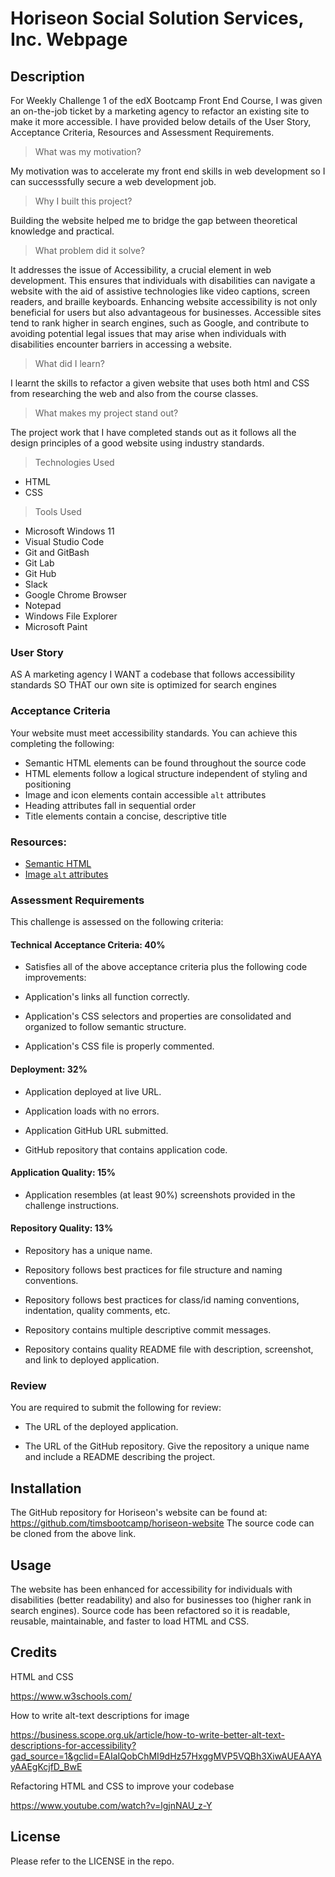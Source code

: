 # Horiseon Social Solution Services, Inc. Webpage


## Description

For Weekly Challenge 1 of the edX Bootcamp Front End Course, I was given an on-the-job ticket by a marketing agency to refactor an existing site to make it more accessible. 
I have provided below details of the User Story, Acceptance Criteria, Resources and Assessment Requirements.


> What was my motivation?

My motivation was to accelerate my front end skills in web development so I can successsfully secure a web development job. 


>Why I built this project?

Building the website helped me to bridge the gap between theoretical knowledge and practical. 


> What problem did it solve?

It addresses the issue of Accessibility, a crucial element in web development. This ensures that individuals with disabilities can navigate a website with the aid of assistive technologies like video captions, screen readers, and braille keyboards. Enhancing website accessibility is not only beneficial for users but also advantageous for businesses. Accessible sites tend to rank higher in search engines, such as Google, and contribute to avoiding potential legal issues that may arise when individuals with disabilities encounter barriers in accessing a website.


> What did I learn?

I learnt the skills to refactor a given website that uses both html and CSS from researching the web and also from the course classes.


> What makes my project stand out? 

The project work that I have completed stands out as it follows all the design principles of a good website using industry standards. 


> Technologies Used

* HTML
* CSS


> Tools Used

* Microsoft Windows 11
* Visual Studio Code
* Git and GitBash
* Git Lab
* Git Hub
* Slack
* Google Chrome Browser
* Notepad
* Windows File Explorer
* Microsoft Paint



### User Story

AS A marketing agency
I WANT a codebase that follows accessibility standards
SO THAT our own site is optimized for search engines


### Acceptance Criteria

Your website must meet accessibility standards. You can achieve this completing the following:

* Semantic HTML elements can be found throughout the source code
* HTML elements follow a logical structure independent of styling and positioning
* Image and icon elements contain accessible `alt` attributes
* Heading attributes fall in sequential order
* Title elements contain a concise, descriptive title

### Resources:

* [Semantic HTML](https://www.w3schools.com/html/html5_semantic_elements.asp)
* [Image `alt` attributes](https://www.w3schools.com/tags/att_img_alt.asp)


### Assessment Requirements

This challenge is assessed on the following criteria: 

#### Technical Acceptance Criteria: 40%

* Satisfies all of the above acceptance criteria plus the following code improvements:

* Application's links all function correctly.

* Application's CSS selectors and properties are consolidated and organized to follow semantic structure.

* Application's CSS file is properly commented.

#### Deployment: 32%

* Application deployed at live URL.

* Application loads with no errors.

* Application GitHub URL submitted.

* GitHub repository that contains application code.

#### Application Quality: 15%

* Application resembles (at least 90%) screenshots provided in the challenge instructions.

#### Repository Quality: 13%

* Repository has a unique name.

* Repository follows best practices for file structure and naming conventions.

* Repository follows best practices for class/id naming conventions, indentation, quality comments, etc.

* Repository contains multiple descriptive commit messages.

* Repository contains quality README file with description, screenshot, and link to deployed application.

### Review

You are required to submit the following for review:

* The URL of the deployed application.

* The URL of the GitHub repository. Give the repository a unique name and include a README describing the project.


## Installation

The GitHub repository for Horiseon's website can be found at: https://github.com/timsbootcamp/horiseon-website
The source code can be cloned from the above link. 


## Usage

The website has been enhanced for accessibility for individuals with disabilities (better readability) and also for businesses too (higher rank in search engines).
Source code has been refactored so it is readable, reusable, maintainable, and faster to load HTML and CSS.


## Credits

HTML and CSS

https://www.w3schools.com/  

How to write alt-text descriptions for image

https://business.scope.org.uk/article/how-to-write-better-alt-text-descriptions-for-accessibility?gad_source=1&gclid=EAIaIQobChMI9dHz57HxggMVP5VQBh3XiwAUEAAYAyAAEgKcjfD_BwE  

Refactoring HTML and CSS to improve your codebase

https://www.youtube.com/watch?v=lgjnNAU_z-Y



## License

Please refer to the LICENSE in the repo.

